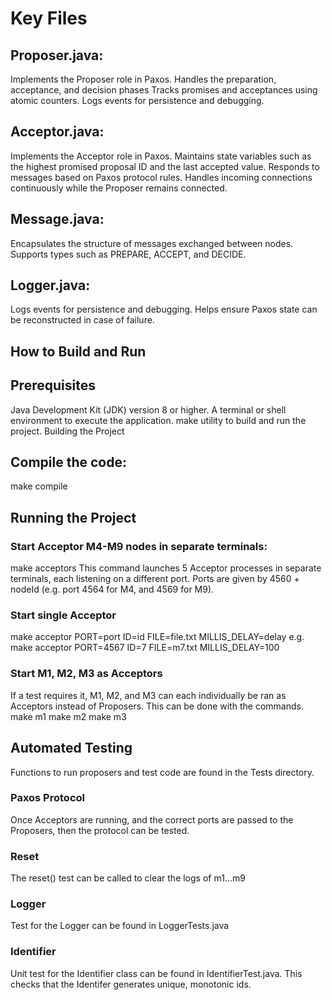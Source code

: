 # Key Files
## Proposer.java:
Implements the Proposer role in Paxos.
Handles the preparation, acceptance, and decision phases
Tracks promises and acceptances using atomic counters.
Logs events for persistence and debugging.
## Acceptor.java:
Implements the Acceptor role in Paxos.
Maintains state variables such as the highest promised proposal ID and the last accepted value.
Responds to messages based on Paxos protocol rules.
Handles incoming connections continuously while the Proposer remains connected.
## Message.java:
Encapsulates the structure of messages exchanged between nodes.
Supports types such as PREPARE, ACCEPT, and DECIDE.
## Logger.java:
Logs events for persistence and debugging.
Helps ensure Paxos state can be reconstructed in case of failure.

## How to Build and Run
## Prerequisites
Java Development Kit (JDK) version 8 or higher.
A terminal or shell environment to execute the application.
make utility to build and run the project.
Building the Project
## Compile the code:
make compile

## Running the Project
### Start Acceptor M4-M9 nodes in separate terminals:
make acceptors
This command launches 5 Acceptor processes in separate terminals, each listening on a different port. Ports are given by 4560 + nodeId (e.g. port 4564 for M4, and 4569 for M9).
### Start single Acceptor
make acceptor  PORT=port ID=id FILE=file.txt MILLIS_DELAY=delay
e.g. make acceptor PORT=4567 ID=7 FILE=m7.txt MILLIS_DELAY=100
### Start M1, M2, M3 as Acceptors
If a test requires it, M1, M2, and M3 can each individually be ran as Acceptors instead of Proposers. This can be done with the commands.
make m1
make m2
make m3

## Automated Testing
Functions to run proposers and test code are found in the Tests directory.
### Paxos Protocol
Once Acceptors are running, and the correct ports are passed to the Proposers, then the protocol can be tested.
### Reset
The reset() test can be called to clear the logs of m1...m9
### Logger
Test for the Logger can be found in LoggerTests.java
### Identifier
Unit test for the Identifier class can be found in IdentifierTest.java. This checks that the Identifer generates unique, monotonic ids.